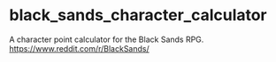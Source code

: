 # black_sands_character_calculator
 
A character point calculator for the Black Sands RPG.
https://www.reddit.com/r/BlackSands/